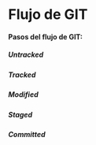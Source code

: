 # Flujo de GIT

#### Pasos del flujo de GIT:

##### Untracked
##### Tracked
##### Modified
##### Staged
##### Committed
